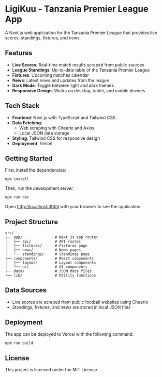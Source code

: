 # LigiKuu - Tanzania Premier League App

A Next.js web application for the Tanzania Premier League that provides live scores, standings, fixtures, and news.

## Features

- **Live Scores**: Real-time match results scraped from public sources
- **League Standings**: Up-to-date table of the Tanzania Premier League
- **Fixtures**: Upcoming matches calendar
- **News**: Latest news and updates from the league
- **Dark Mode**: Toggle between light and dark themes
- **Responsive Design**: Works on desktop, tablet, and mobile devices

## Tech Stack

- **Frontend**: Next.js with TypeScript and Tailwind CSS
- **Data Fetching**: 
  - Web scraping with Cheerio and Axios
  - Local JSON data storage
- **Styling**: Tailwind CSS for responsive design
- **Deployment**: Vercel

## Getting Started

First, install the dependencies:

```bash
npm install
```

Then, run the development server:

```bash
npm run dev
```

Open [http://localhost:3000](http://localhost:3000) with your browser to see the application.

## Project Structure

```
src/
├── app/               # Next.js app router
│   ├── api/           # API routes
│   ├── fixtures/      # Fixtures page
│   ├── news/          # News pages
│   └── standings/     # Standings page
├── components/        # React components
│   ├── layout/        # Layout components
│   └── ui/            # UI components
├── data/              # JSON data files
└── lib/               # Utility functions
```

## Data Sources

- Live scores are scraped from public football websites using Cheerio
- Standings, fixtures, and news are stored in local JSON files

## Deployment

The app can be deployed to Vercel with the following command:

```bash
npm run build
```

## License

This project is licensed under the MIT License.
